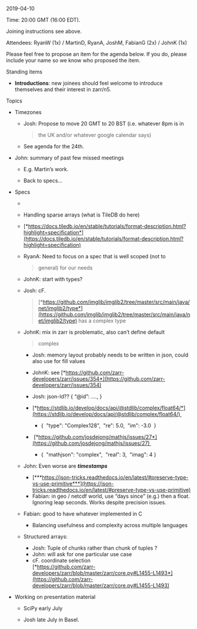 <span id="anchor-94"></span>2019-04-10

Time: 20:00 GMT (16:00 EDT).

Joining instructions see above.

Attendees: RyanW (1x) / MartinD, RyanA, JoshM, FabianG (2x) / JohnK (1x)

Please feel free to propose an item for the agenda below. If you do,
please include your name so we know who proposed the item.

<span id="anchor-95"></span>Standing items

-   **Introductions**: new joinees should feel welcome to introduce
    themselves and their interest in zarr/n5.

<span id="anchor-96"></span>Topics

-   Timezones

    -   Josh: Propose to move 20 GMT to 20 BST (i.e. whatever 8pm is in
        > the UK and/or whatever google calendar says)

    -   See agenda for the 24th.

-   John: summary of past few missed meetings

    -   E.g. Martin’s work.

    -   Back to specs…

-   Specs

    -   

    -   Handling sparse arrays (what is TileDB do here)

    -   [*https://docs.tiledb.io/en/stable/tutorials/format-description.html?highlight=specification*](https://docs.tiledb.io/en/stable/tutorials/format-description.html?highlight=specification)

    -   RyanA: Need to focus on a spec that is well scoped (not to
        > general) for our needs

    -   JohnK: start with types?

    -   Josh: cF.
        > [*https://github.com/imglib/imglib2/tree/master/src/main/java/net/imglib2/type*](https://github.com/imglib/imglib2/tree/master/src/main/java/net/imglib2/type)
        > has a complex type

    -   JohnK: mix in zarr is problematic, also can’t define default
        > complex

        -   Josh: memory layout probably needs to be written in json,
            could also use for fill values

        -   JohnK: see
            [*https://github.com/zarr-developers/zarr/issues/354*](https://github.com/zarr-developers/zarr/issues/354)

        -   Josh: json-ld?? { “@id”: …., } 

        -   [*https://stdlib.io/develop/docs/api/@stdlib/complex/float64/*](https://stdlib.io/develop/docs/api/@stdlib/complex/float64/) 

            -   {  "type": "Complex128",  "re": 5.0,  "im": -3.0  } 

        -    [*https://github.com/josdejong/mathjs/issues/27*](https://github.com/josdejong/mathjs/issues/27) 

            -   {  "mathjson": "complex",  "real": 3,  "imag": 4 } 

    -   John: Even worse are ***timestamps***

        -   [***https://json-tricks.readthedocs.io/en/latest/#preserve-type-vs-use-primitive***](https://json-tricks.readthedocs.io/en/latest/#preserve-type-vs-use-primitive)
        -   Fabian: in geo / netcdf world, use “days since” (e.g.) then
            a float. Ignoring leap seconds. Works despite precision
            issues.

    -   Fabian: good to have whatever implemented in C

        -   Balancing usefulness and complexity across multiple
            languages

    -   Structured arrays:

        -   Josh: Tuple of chunks rather than chunk of tuples ?
        -   John: will ask for one particular use case
        -   cF. coordinate selection  
            [*https://github.com/zarr-developers/zarr/blob/master/zarr/core.py#L1455-L1493*](https://github.com/zarr-developers/zarr/blob/master/zarr/core.py#L1455-L1493)

-   Working on presentation material

    -   SciPy early July

    -   Josh late July in Basel.

